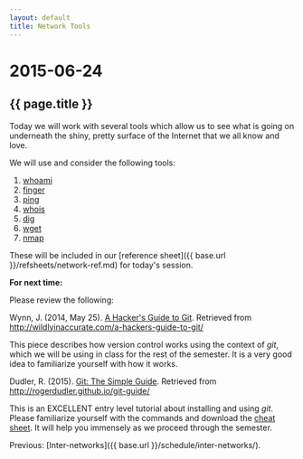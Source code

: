 ```yaml
---
layout: default
title: Network Tools
---
```


# 2015-06-24
## {{ page.title }}

Today we will work with several tools which allow us to see what is going on underneath the shiny, pretty surface of the Internet that we all know and love. 

We will use and consider the following tools:

1. [whoami](http://linux.die.net/man/1/whoami)
2. [finger](http://linux.die.net/man/1/finger)
3. [ping](http://linux.die.net/man/8/ping)
4. [whois](http://linux.die.net/man/1/whois)
5. [dig](http://linux.die.net/man/1/dig)
6. [wget](http://linux.die.net/man/1/wget)
7. [nmap](http://linux.die.net/man/1/nmap)

These will be included in our [reference sheet]({{ base.url }}/refsheets/network-ref.md) for today's session. 

**For next time:**

Please review the following: 

Wynn, J. (2014, May 25). [A Hacker's Guide to Git](http://wildlyinaccurate.com/a-hackers-guide-to-git/). Retrieved from http://wildlyinaccurate.com/a-hackers-guide-to-git/ 

This piece describes how version control works using the context of *git*, which we will be using in class for the rest of the semester. 
It is a very good idea to familiarize yourself with how it works. 

Dudler, R. (2015). [Git: The Simple Guide](http://rogerdudler.github.io/git-guide/). Retrieved from http://rogerdudler.github.io/git-guide/

This is an EXCELLENT entry level tutorial about installing and using *git*. 
Please familiarize yourself with the commands and download the [cheat sheet](http://rogerdudler.github.io/git-guide/files/git_cheat_sheet.pdf). 
It will help you immensely as we proceed through the semester.

Previous: [Inter-networks]({{ base.url }}/schedule/inter-networks/).